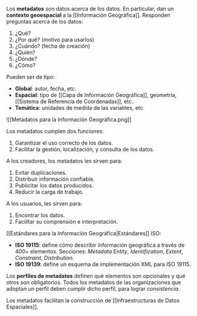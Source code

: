 Los **metadatos** son datos acerca de los datos. En particular, dan un **contexto geoespacial** a la [[Información Geográfica]]. Responden preguntas acerca de los datos:

1. ¿Qué?
2. ¿Por qué? (motivo para usarlos)
3. ¿Cuándo? (fecha de creación)
4. ¿Quién?
5. ¿Dónde?
6. ¿Cómo?

Pueden ser de tipo:

- **Global**: autor, fecha, etc.
- **Espacial**: tipo de [[Capa de Información Geográfica]], geometría, [[Sistema de Referencia de Coordenadas]], etc.
- **Temática**: unidades de medida de las variables, etc.

![[Metadatos para la Información Geográfica.png]]

Los metadatos cumplen dos funciones:

1. Garantizar el uso correcto de los datos.
2. Facilitar la gestión, localización, y consulta de los datos.

A los creadores, los metadatos les sirven para:

1. Evitar duplicaciones.
2. Distribuir información confiable.
3. Publicitar los datos producidos.
4. Reducir la carga de trabajo.

A los usuarios, les sirven para:

1. Encontrar los datos.
2. Facilitar su comprensión e interpretación.

[[Estándares para la Información Geográfica|Estándares]] ISO:

- **ISO 19115**: define cómo describir información geográfica a través de 400+ elementos. Secciones: _Metadata Entity_, _Identification_, _Extent_, _Constraint_, _Distribution_.
- **ISO 19139**: define un esquema de implementación XML para ISO 19115.

Los **perfiles de metadatos** definen qué elementos son opcionales y qué otros son obligatorios. Todos los metadatos de las organizaciones que adoptan un perfil deben cumplir dicho perfil, para lograr _consistencia_.

Los metadatos facilitan la construcción de [[Infraestructuras de Datos Espaciales]].
